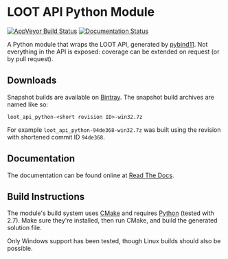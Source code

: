 LOOT API Python Module
=======================

[![AppVeyor Build Status](https://ci.appveyor.com/api/projects/status/k2ugge3po7254o1o/branch/master?svg=true)](https://ci.appveyor.com/project/LOOT/loot-api-python/branch/master)
[![Documentation Status](https://readthedocs.org/projects/loot-api-python/badge/)](http://loot-api-python.readthedocs.io/)

A Python module that wraps the LOOT API, generated by [pybind11](https://github.com/pybind/pybind11). Not everything in the API is exposed: coverage can be extended on request (or by pull request).

## Downloads

Snapshot builds are available on [Bintray](https://bintray.com/loot/snapshots/loot-api-python). The snapshot build archives are named like so:

```
loot_api_python-<short revision ID>-win32.7z
```

For example `loot_api_python-94de368-win32.7z` was built using the revision with shortened commit ID `94de368`.

## Documentation

The documentation can be found online at [Read The Docs](http://loot-api-python.readthedocs.org/).

## Build Instructions

The module's build system uses [CMake](https://cmake.org/) and requires [Python](https://www.python.org) (tested with 2.7). Make sure they're installed, then run CMake, and build the generated solution file.

Only Windows support has been tested, though Linux builds should also be possible.
